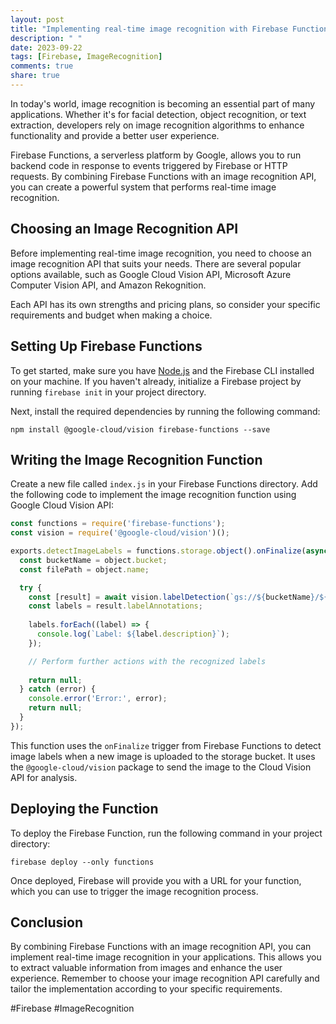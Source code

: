 ```yaml
---
layout: post
title: "Implementing real-time image recognition with Firebase Functions"
description: " "
date: 2023-09-22
tags: [Firebase, ImageRecognition]
comments: true
share: true
---
```


In today's world, image recognition is becoming an essential part of many applications. Whether it's for facial detection, object recognition, or text extraction, developers rely on image recognition algorithms to enhance functionality and provide a better user experience.

Firebase Functions, a serverless platform by Google, allows you to run backend code in response to events triggered by Firebase or HTTP requests. By combining Firebase Functions with an image recognition API, you can create a powerful system that performs real-time image recognition.

## Choosing an Image Recognition API

Before implementing real-time image recognition, you need to choose an image recognition API that suits your needs. There are several popular options available, such as Google Cloud Vision API, Microsoft Azure Computer Vision API, and Amazon Rekognition.

Each API has its own strengths and pricing plans, so consider your specific requirements and budget when making a choice.

## Setting Up Firebase Functions

To get started, make sure you have [Node.js](https://nodejs.org/) and the Firebase CLI installed on your machine. If you haven't already, initialize a Firebase project by running `firebase init` in your project directory.

Next, install the required dependencies by running the following command:

```shell
npm install @google-cloud/vision firebase-functions --save
```

## Writing the Image Recognition Function

Create a new file called `index.js` in your Firebase Functions directory. Add the following code to implement the image recognition function using Google Cloud Vision API:

```javascript
const functions = require('firebase-functions');
const vision = require('@google-cloud/vision')();

exports.detectImageLabels = functions.storage.object().onFinalize(async (object) => {
  const bucketName = object.bucket;
  const filePath = object.name;

  try {
    const [result] = await vision.labelDetection(`gs://${bucketName}/${filePath}`);
    const labels = result.labelAnnotations;
    
    labels.forEach((label) => {
      console.log(`Label: ${label.description}`);
    });

    // Perform further actions with the recognized labels
    
    return null;
  } catch (error) {
    console.error('Error:', error);
    return null;
  }
});
```

This function uses the `onFinalize` trigger from Firebase Functions to detect image labels when a new image is uploaded to the storage bucket. It uses the `@google-cloud/vision` package to send the image to the Cloud Vision API for analysis.

## Deploying the Function

To deploy the Firebase Function, run the following command in your project directory:

```shell
firebase deploy --only functions
```

Once deployed, Firebase will provide you with a URL for your function, which you can use to trigger the image recognition process.

## Conclusion

By combining Firebase Functions with an image recognition API, you can implement real-time image recognition in your applications. This allows you to extract valuable information from images and enhance the user experience. Remember to choose your image recognition API carefully and tailor the implementation according to your specific requirements.

#Firebase #ImageRecognition